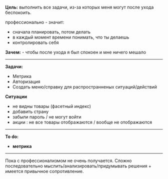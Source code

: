 **Цель:** выполнить все задачи, из-за которых меня могут после ухода беспокоить.

профессионально - значит:
- сначала планировать, потом делать
- в каждый момент времени понимать, что ты делаешь
- контролировать себя

**Зачем:**  - чтобы после ухода я был спокоен и мне ничего мешало

---

**Задачи:**

- Метрика
- Авторизация
- Создать меню/справку для распространненых ситуаций/действий


**Ситуации**

- не видны товары (фасетный индекс)
- добавить страну
- забыли пароль / не могут войти
- акции : не все товары отображаются / вообще не отображаются

---

**To do:**

- **метрика**

---

Пока с профессионализмом не очень получается. Сложно последовательно мыслить/анализировать/придумывать решения + имеется привычное сопротивление.